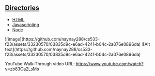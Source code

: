 <h2><u>Directories</u></h2>
<ul>
  <li><a href="https://github.com/naynay288/cs533-f23/tree/main/assignments/HAUGH/1/html">HTML</a></li>
  <li><a href="https://github.com/naynay288/cs533-f23/tree/main/assignments/HAUGH/1/javascript/javascripting">Javascripting</a></li>
  <li><a href="https://github.com/naynay288/cs533-f23/tree/main/assignments/HAUGH/1/node">Node</a></li>
</ul>
![image](https://github.com/naynay288/cs533-f23/assets/33230570/03835d9c-e6ad-4241-b04c-2a076e0896da)
![Alt text](https://github.com/naynay288/cs533-f23/assets/33230570/03835d9c-e6ad-4241-b04c-2a076e0896da)





YouTube Walk-Through video URL: https://www.youtube.com/watch?v=zb83Ca2LsMs
